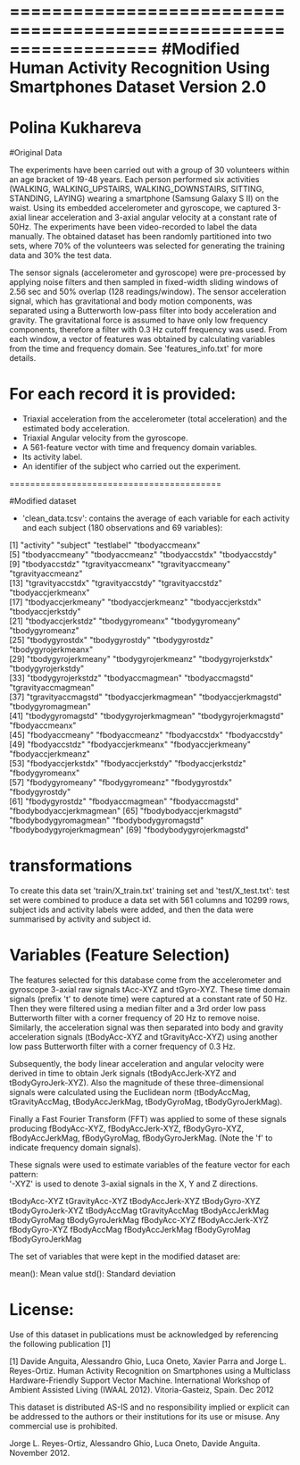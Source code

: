 ==================================================================
#Modified Human Activity Recognition Using Smartphones Dataset
Version 2.0
==================================================================
Polina Kukhareva
==================================================================

#Original Data

The experiments have been carried out with a group of 30 volunteers within an age bracket of 19-48 years. Each person performed six activities (WALKING, WALKING_UPSTAIRS, WALKING_DOWNSTAIRS, SITTING, STANDING, LAYING) wearing a smartphone (Samsung Galaxy S II) on the waist. Using its embedded accelerometer and gyroscope, we captured 3-axial linear acceleration and 3-axial angular velocity at a constant rate of 50Hz. The experiments have been video-recorded to label the data manually. The obtained dataset has been randomly partitioned into two sets, where 70% of the volunteers was selected for generating the training data and 30% the test data. 

The sensor signals (accelerometer and gyroscope) were pre-processed by applying noise filters and then sampled in fixed-width sliding windows of 2.56 sec and 50% overlap (128 readings/window). The sensor acceleration signal, which has gravitational and body motion components, was separated using a Butterworth low-pass filter into body acceleration and gravity. The gravitational force is assumed to have only low frequency components, therefore a filter with 0.3 Hz cutoff frequency was used. From each window, a vector of features was obtained by calculating variables from the time and frequency domain. See 'features_info.txt' for more details. 

For each record it is provided:
======================================

- Triaxial acceleration from the accelerometer (total acceleration) and the estimated body acceleration.
- Triaxial Angular velocity from the gyroscope. 
- A 561-feature vector with time and frequency domain variables. 
- Its activity label. 
- An identifier of the subject who carried out the experiment.

=========================================

#Modified dataset

- 'clean_data.tcsv': contains the average of each variable for each activity and each subject (180 observations and 69 variables):

[1] "activity"                 "subject"                  "testlabel"                "tbodyaccmeanx"           
 [5] "tbodyaccmeany"            "tbodyaccmeanz"            "tbodyaccstdx"             "tbodyaccstdy"            
 [9] "tbodyaccstdz"             "tgravityaccmeanx"         "tgravityaccmeany"         "tgravityaccmeanz"        
[13] "tgravityaccstdx"          "tgravityaccstdy"          "tgravityaccstdz"          "tbodyaccjerkmeanx"       
[17] "tbodyaccjerkmeany"        "tbodyaccjerkmeanz"        "tbodyaccjerkstdx"         "tbodyaccjerkstdy"        
[21] "tbodyaccjerkstdz"         "tbodygyromeanx"           "tbodygyromeany"           "tbodygyromeanz"          
[25] "tbodygyrostdx"            "tbodygyrostdy"            "tbodygyrostdz"            "tbodygyrojerkmeanx"      
[29] "tbodygyrojerkmeany"       "tbodygyrojerkmeanz"       "tbodygyrojerkstdx"        "tbodygyrojerkstdy"       
[33] "tbodygyrojerkstdz"        "tbodyaccmagmean"          "tbodyaccmagstd"           "tgravityaccmagmean"      
[37] "tgravityaccmagstd"        "tbodyaccjerkmagmean"      "tbodyaccjerkmagstd"       "tbodygyromagmean"        
[41] "tbodygyromagstd"          "tbodygyrojerkmagmean"     "tbodygyrojerkmagstd"      "fbodyaccmeanx"           
[45] "fbodyaccmeany"            "fbodyaccmeanz"            "fbodyaccstdx"             "fbodyaccstdy"            
[49] "fbodyaccstdz"             "fbodyaccjerkmeanx"        "fbodyaccjerkmeany"        "fbodyaccjerkmeanz"       
[53] "fbodyaccjerkstdx"         "fbodyaccjerkstdy"         "fbodyaccjerkstdz"         "fbodygyromeanx"          
[57] "fbodygyromeany"           "fbodygyromeanz"           "fbodygyrostdx"            "fbodygyrostdy"           
[61] "fbodygyrostdz"            "fbodyaccmagmean"          "fbodyaccmagstd"           "fbodybodyaccjerkmagmean" 
[65] "fbodybodyaccjerkmagstd"   "fbodybodygyromagmean"     "fbodybodygyromagstd"      "fbodybodygyrojerkmagmean"
[69] "fbodybodygyrojerkmagstd" 

# transformations
To create this data set 'train/X_train.txt' training set and 'test/X_test.txt': test set were combined to produce a data set with 561 columns and 10299 rows, subject ids and activity labels were added, and then the data were summarised by activity and subject id.

Variables (Feature Selection)
=================

The features selected for this database come from the accelerometer and gyroscope 3-axial raw signals tAcc-XYZ and tGyro-XYZ. These time domain signals (prefix 't' to denote time) were captured at a constant rate of 50 Hz. Then they were filtered using a median filter and a 3rd order low pass Butterworth filter with a corner frequency of 20 Hz to remove noise. Similarly, the acceleration signal was then separated into body and gravity acceleration signals (tBodyAcc-XYZ and tGravityAcc-XYZ) using another low pass Butterworth filter with a corner frequency of 0.3 Hz. 

Subsequently, the body linear acceleration and angular velocity were derived in time to obtain Jerk signals (tBodyAccJerk-XYZ and tBodyGyroJerk-XYZ). Also the magnitude of these three-dimensional signals were calculated using the Euclidean norm (tBodyAccMag, tGravityAccMag, tBodyAccJerkMag, tBodyGyroMag, tBodyGyroJerkMag). 

Finally a Fast Fourier Transform (FFT) was applied to some of these signals producing fBodyAcc-XYZ, fBodyAccJerk-XYZ, fBodyGyro-XYZ, fBodyAccJerkMag, fBodyGyroMag, fBodyGyroJerkMag. (Note the 'f' to indicate frequency domain signals). 

These signals were used to estimate variables of the feature vector for each pattern:  
'-XYZ' is used to denote 3-axial signals in the X, Y and Z directions.

tBodyAcc-XYZ
tGravityAcc-XYZ
tBodyAccJerk-XYZ
tBodyGyro-XYZ
tBodyGyroJerk-XYZ
tBodyAccMag
tGravityAccMag
tBodyAccJerkMag
tBodyGyroMag
tBodyGyroJerkMag
fBodyAcc-XYZ
fBodyAccJerk-XYZ
fBodyGyro-XYZ
fBodyAccMag
fBodyAccJerkMag
fBodyGyroMag
fBodyGyroJerkMag

The set of variables that were kept in the modified dataset are:  

mean(): Mean value
std(): Standard deviation

License:
========
Use of this dataset in publications must be acknowledged by referencing the following publication [1] 

[1] Davide Anguita, Alessandro Ghio, Luca Oneto, Xavier Parra and Jorge L. Reyes-Ortiz. Human Activity Recognition on Smartphones using a Multiclass Hardware-Friendly Support Vector Machine. International Workshop of Ambient Assisted Living (IWAAL 2012). Vitoria-Gasteiz, Spain. Dec 2012

This dataset is distributed AS-IS and no responsibility implied or explicit can be addressed to the authors or their institutions for its use or misuse. Any commercial use is prohibited.

Jorge L. Reyes-Ortiz, Alessandro Ghio, Luca Oneto, Davide Anguita. November 2012.
